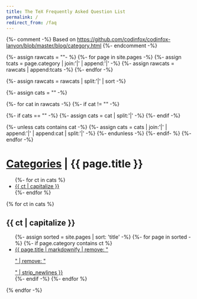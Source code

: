 ```yaml
---
title: The TeX Frequently Asked Question List
permalink: /
redirect_from: /faq
---
```


{%- comment -%}
Based on https://github.com/codinfox/codinfox-lanyon/blob/master/blog/category.html
{%- endcomment -%}

{%- assign rawcats = ""- %}
{%- for page in site.pages -%}
{%- assign tcats = page.category | join:'|' | append:'|' -%}
{%- assign rawcats = rawcats | append:tcats -%}
{%- endfor -%}

{%- assign rawcats = rawcats | split:'|' | sort -%}

{%- assign cats = "" -%}

{%- for cat in rawcats -%}
{%- if cat != "" -%}

{%- if cats == "" -%}
{%- assign cats = cat | split:'|' -%}
{%- endif -%}

{%- unless cats contains cat -%}
{%- assign cats = cats | join:'|' | append:'|' | append:cat | split:'|' -%}
{%- endunless -%}
{%- endif- %}
{%- endfor -%}

<h1 class="page-title">
  <a href="/">Categories</a> | {{ page.title }}
</h1>

<ul class="categories">
{%- for ct in cats %}
  <li><a href="#{{ ct }}"> {{ ct | capitalize }} </a></li>
{%- endfor %}
</ul>

{% for ct in cats %}
<h2 id="{{ ct }}">{{ ct | capitalize }}</h2>
<ul class="category-list">
  {%- assign sorted = site.pages | sort: 'title' -%}
  {%- for page in sorted -%}
  {%- if page.category contains ct %}
  <li><a href="{{ page.url }}">{{ page.title | markdownify | remove: "<p>" | remove: "</p>" | strip_newlines }}</a></li>
  {%- endif -%}
  {%- endfor %}
</ul>
{% endfor -%}
